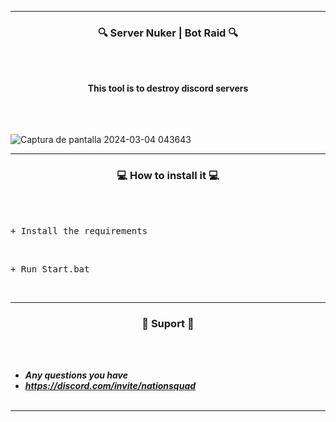 -----

### <p align="center">🔍 Server Nuker | Bot Raid 🔍</p>

<br><br>
<p align="center">
<strong>This tool is to destroy discord servers</strong>
<br>
<br>
<br><br>
</strong>

![Captura de pantalla 2024-03-04 043643](https://github.com/JimoNeverDies/RaidBot/assets/105875528/eb6293b5-13da-484e-9a1e-6b8a78fbdec2)


-----

### <p align="center">💻 How to install it 💻</p>

<br><br>
<pre>+ Install the requirements </pre>
<br>
<pre>+ Run Start.bat</pre>
<br>

-----

### <p align="center">🎫 Suport 🎫</p>

<br><br>
* ***Any questions you have***
* ***https://discord.com/invite/nationsquad***
<br><br>

-----
